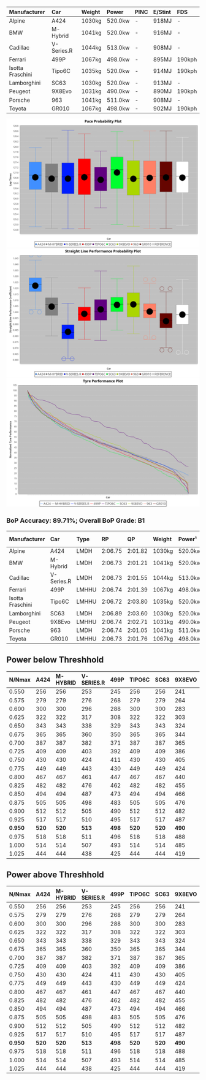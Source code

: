 | Manufacturer     | Car        | Weight | Power   | PINC    | E/Stint | FDS     |
|:-|:-|:-|:-|:-|:-|:-|
| Alpine           | A424       | 1030kg | 520.0kw |    -    | 918MJ   |    -    |
| BMW              | M-Hybrid   | 1041kg | 520.0kw |    -    | 916MJ   |    -    |
| Cadillac         | V-Series.R | 1044kg | 513.0kw |    -    | 908MJ   |    -    |
| Ferrari          | 499P       | 1067kg | 498.0kw |    -    | 895MJ   | 190kph  |
| Isotta Fraschini | Tipo6C     | 1035kg | 520.0kw |    -    | 914MJ   | 190kph  |
| Lamborghini      | SC63       | 1030kg | 520.0kw |    -    | 913MJ   |    -    |
| Peugeot          | 9X8Evo     | 1031kg | 490.0kw |    -    | 890MJ   | 190kph  |
| Porsche          | 963        | 1041kg | 511.0kw |    -    | 908MJ   |    -    |
| Toyota           | GR010      | 1067kg | 498.0kw |    -    | 902MJ   | 190kph  |

![PACECHART](./IMG/AUTO.png)
![STRAIGHTLINEPERFORMANCECHART](./IMG/AUTO_sp.png)
![TYREPERFORMANCECHART](./IMG/AUTO_tw.png)

### BoP Accuracy: 89.71%; Overall BoP Grade: B1
| Manufacturer     | Car        | Type  | RP      | QP      | Weight | Power¹  | Threshhold | PINC    | Power²   | E/Stint | AVG Vmax  | FDS     | RDLC | L/Stint | BOP-Grade | Model Accuracy | Model Points | Match%  | SimDiff |
|:-|:-|:-|:-|:-|:-|:-|:-|:-|:-|:-|:-|:-|:-|:-|:-|:-|:-|:-|:-|
| Alpine           | A424       | LMDH  | 2:06.75 | 2:01.82 | 1030kg | 520.0kw | 0.0kph     |    -    | 520.00kw |  918MJ  | 314.45kph |    -    | 1.02 | 25      | -A2       | 100.00%        | 635          | 91.27%  | #       |
| BMW              | M-Hybrid   | LMDH  | 2:06.73 | 2:01.21 | 1041kg | 520.0kw | 0.0kph     |    -    | 520.00kw |  916MJ  | 311.12kph |    -    | 1.01 | 25      | ~A1       | 100.00%        | 1696         | 98.80%  | #       |
| Cadillac         | V-Series.R | LMDH  | 2:06.73 | 2:01.55 | 1044kg | 513.0kw | 0.0kph     |    -    | 513.00kw |  908MJ  | 306.51kph |    -    | 1.01 | 25      | +A2       | 98.34%         | 1841         | 92.08%  | #       |
| Ferrari          | 499P       | LMHHU | 2:06.74 | 2:01.39 | 1067kg | 498.0kw | 0.0kph     |    -    | 498.00kw |  895MJ  | 306.38kph | 190kph  | 1.02 | 25      | ~A1       | 100.00%        | 1773         | 100.00% | #       |
| Isotta Fraschini | Tipo6C     | LMHHU | 2:06.72 | 2:03.80 | 1035kg | 520.0kw | 0.0kph     |    -    | 520.00kw |  914MJ  | 311.21kph | 190kph  | 1.07 | 25      | +Ω1       | 100.00%        | 66           | 47.36%  | #       |
| Lamborghini      | SC63       | LMDH  | 2:06.89 | 2:03.60 | 1030kg | 520.0kw | 0.0kph     |    -    | 520.00kw |  913MJ  | 312.02kph |    -    | 1.06 | 25      | ~A1       | 100.00%        | 504          | 100.00% | #       |
| Peugeot          | 9X8Evo     | LMHHU | 2:06.74 | 2:02.71 | 1031kg | 490.0kw | 0.0kph     |    -    | 490.00kw |  890MJ  | 308.65kph | 190kph  | 1.02 | 25      | +C1       | 100.00%        | 249          | 77.92%  | #       |
| Porsche          | 963        | LMDH  | 2:06.74 | 2:01.05 | 1041kg | 511.0kw | 0.0kph     |    -    | 511.00kw |  908MJ  | 309.48kph |    -    | 1.01 | 25      | ~A1       | 99.96%         | 4880         | 100.00% | #       |
| Toyota           | GR010      | LMHHU | 2:06.73 | 2:01.76 | 1067kg | 498.0kw | 0.0kph     |    -    | 498.00kw |  902MJ  | 305.29kph | 190kph  | 1.01 | 25      | ~A1       | 99.96%         | 2429         | 100.00% | #       |

## Power below Threshhold
| N/Nmax    | A424    | M-HYBRID | V-SERIES.R | 499P    | TIPO6C  | SC63    | 9X8EVO  | 963     | GR010   |
|:-|:-|:-|:-|:-|:-|:-|:-|:-|:-|
|  0.550    |  256    |  256     |  253       |  245    |  256    |  256    |  241    |  252    |  245    |
|  0.575    |  279    |  279     |  276       |  268    |  279    |  279    |  264    |  275    |  268    |
|  0.600    |  300    |  300     |  296       |  288    |  300    |  300    |  283    |  295    |  288    |
|  0.625    |  322    |  322     |  317       |  308    |  322    |  322    |  303    |  316    |  308    |
|  0.650    |  343    |  343     |  338       |  329    |  343    |  343    |  324    |  337    |  329    |
|  0.675    |  365    |  365     |  360       |  350    |  365    |  365    |  344    |  359    |  350    |
|  0.700    |  387    |  387     |  382       |  371    |  387    |  387    |  365    |  380    |  371    |
|  0.725    |  409    |  409     |  403       |  392    |  409    |  409    |  386    |  402    |  392    |
|  0.750    |  430    |  430     |  424       |  411    |  430    |  430    |  405    |  422    |  411    |
|  0.775    |  449    |  449     |  443       |  430    |  449    |  449    |  424    |  441    |  430    |
|  0.800    |  467    |  467     |  461       |  447    |  467    |  467    |  440    |  459    |  447    |
|  0.825    |  482    |  482     |  476       |  462    |  482    |  482    |  455    |  474    |  462    |
|  0.850    |  494    |  494     |  487       |  473    |  494    |  494    |  466    |  485    |  473    |
|  0.875    |  505    |  505     |  498       |  483    |  505    |  505    |  476    |  496    |  483    |
|  0.900    |  512    |  512     |  505       |  490    |  512    |  512    |  482    |  503    |  490    |
|  0.925    |  517    |  517     |  510       |  495    |  517    |  517    |  487    |  508    |  495    |
| **0.950** | **520** | **520**  | **513**    | **498** | **520** | **520** | **490** | **511** | **498** |
|  0.975    |  518    |  518     |  511       |  496    |  518    |  518    |  488    |  509    |  496    |
|  1.000    |  514    |  514     |  507       |  493    |  514    |  514    |  485    |  505    |  493    |
|  1.025    |  444    |  444     |  438       |  425    |  444    |  444    |  419    |  436    |  425    |

## Power above Threshhold
| N/Nmax    | A424    | M-HYBRID | V-SERIES.R | 499P    | TIPO6C  | SC63    | 9X8EVO  | 963     | GR010   |
|:-|:-|:-|:-|:-|:-|:-|:-|:-|:-|
|  0.550    |  256    |  256     |  253       |  245    |  256    |  256    |  241    |  252    |  245    |
|  0.575    |  279    |  279     |  276       |  268    |  279    |  279    |  264    |  275    |  268    |
|  0.600    |  300    |  300     |  296       |  288    |  300    |  300    |  283    |  295    |  288    |
|  0.625    |  322    |  322     |  317       |  308    |  322    |  322    |  303    |  316    |  308    |
|  0.650    |  343    |  343     |  338       |  329    |  343    |  343    |  324    |  337    |  329    |
|  0.675    |  365    |  365     |  360       |  350    |  365    |  365    |  344    |  359    |  350    |
|  0.700    |  387    |  387     |  382       |  371    |  387    |  387    |  365    |  380    |  371    |
|  0.725    |  409    |  409     |  403       |  392    |  409    |  409    |  386    |  402    |  392    |
|  0.750    |  430    |  430     |  424       |  411    |  430    |  430    |  405    |  422    |  411    |
|  0.775    |  449    |  449     |  443       |  430    |  449    |  449    |  424    |  441    |  430    |
|  0.800    |  467    |  467     |  461       |  447    |  467    |  467    |  440    |  459    |  447    |
|  0.825    |  482    |  482     |  476       |  462    |  482    |  482    |  455    |  474    |  462    |
|  0.850    |  494    |  494     |  487       |  473    |  494    |  494    |  466    |  485    |  473    |
|  0.875    |  505    |  505     |  498       |  483    |  505    |  505    |  476    |  496    |  483    |
|  0.900    |  512    |  512     |  505       |  490    |  512    |  512    |  482    |  503    |  490    |
|  0.925    |  517    |  517     |  510       |  495    |  517    |  517    |  487    |  508    |  495    |
| **0.950** | **520** | **520**  | **513**    | **498** | **520** | **520** | **490** | **511** | **498** |
|  0.975    |  518    |  518     |  511       |  496    |  518    |  518    |  488    |  509    |  496    |
|  1.000    |  514    |  514     |  507       |  493    |  514    |  514    |  485    |  505    |  493    |
|  1.025    |  444    |  444     |  438       |  425    |  444    |  444    |  419    |  436    |  425    |
